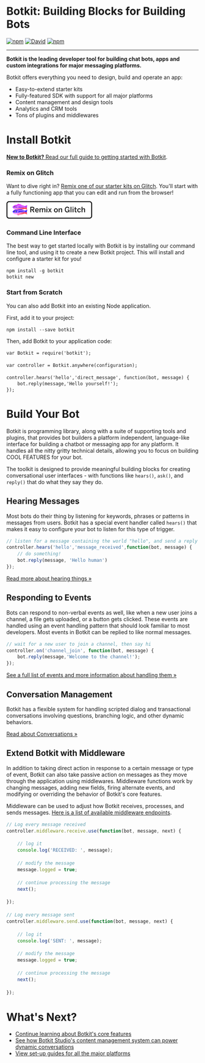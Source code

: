 # Botkit: Building Blocks for Building Bots

[![npm](https://img.shields.io/npm/v/botkit.svg)](https://www.npmjs.com/package/botkit) [![David](https://img.shields.io/david/howdyai/botkit.svg)](https://david-dm.org/howdyai/botkit) [![npm](https://img.shields.io/npm/l/botkit.svg)](https://spdx.org/licenses/MIT) 

--------------------------------------------------------------------------------

**Botkit is the leading developer tool for building chat bots, apps and custom integrations for major messaging platforms.**

Botkit offers everything you need to design, build and operate an app:

- Easy-to-extend starter kits
- Fully-featured SDK with support for all major platforms
- Content management and design tools
- Analytics and CRM tools
- Tons of plugins and middlewares

# Install Botkit

[**New to Botkit?** Read our full guide to getting started with Botkit](/getstarted.html).

### **Remix on Glitch**

Want to dive right in? [Remix one of our starter kits on Glitch](https://glitch.com/botkit). You'll start with a fully functioning app that you can edit and run from the browser!

 [![Remix on Glitch](glitch.png)](https://glitch.com/botkit)


### **Command Line Interface**

The best way to get started locally with Botkit is by installing our command line tool, and using it to create a new Botkit project. This will install and configure a starter kit for you!

```
npm install -g botkit
botkit new
```

### **Start from Scratch**

You can also add Botkit into an existing Node application.

First, add it to your project:

```
npm install --save botkit
```

Then, add Botkit to your application code:

```
var Botkit = require('botkit');

var controller = Botkit.anywhere(configuration);

controller.hears('hello','direct_message', function(bot, message) {
    bot.reply(message,'Hello yourself!');
});
```

# Build Your Bot

Botkit is programming library, along with a suite of supporting tools and plugins, that provides bot builders a platform independent, language-like interface for building a chatbot or messaging app for any platform. It handles all the nitty gritty technical details, allowing you to focus on building COOL FEATURES for your bot.

The toolkit is designed to provide meaningful building blocks for creating conversational user interfaces - with functions like `hears()`, `ask()`, and `reply()` that do what they say they do.

## Hearing Messages

Most bots do their thing by listening for keywords, phrases or patterns in messages from users. Botkit has a special event handler called `hears()` that makes it easy to configure your bot to listen for this type of trigger.

```javascript
// listen for a message containing the world "hello", and send a reply
controller.hears('hello','message_received',function(bot, message) {
    // do something!
    bot.reply(message, 'Hello human')
});
```

[Read more about hearing things &raquo;](core.md#matching-patterns-and-keywords-with-hears)

## Responding to Events

Bots can respond to non-verbal events as well, like when a new user joins a channel, a file gets uploaded, or a button gets clicked. These events are handled using an event handling pattern that should look familiar to most developers. Most events in Botkit can be replied to like normal messages.

```javascript
// wait for a new user to join a channel, then say hi
controller.on('channel_join', function(bot, message) {
    bot.reply(message,'Welcome to the channel!');
});
```

[See a full list of events and more information about handling them &raquo;](core.md#receiving-messages-and-events)

## Conversation Management

Botkit has a flexible system for handling scripted dialog and transactional conversations involving questions, branching logic, and other dynamic behaviors.

[Read about Conversations &raquo;](core.md#multi-message-conversations)


## Extend Botkit with Middleware

In addition to taking direct action in response to a certain message or type of event, Botkit can also take passive action on messages as they move through the application using middlewares. Middleware functions work by changing messages, adding new fields, firing alternate events, and modifying or overriding the behavior of Botkit's core features.

Middleware can be used to adjust how Botkit receives, processes, and sends messages. [Here is a list of available middleware endpoints](middleware.md).

```javascript
// Log every message received
controller.middleware.receive.use(function(bot, message, next) {

    // log it
    console.log('RECEIVED: ', message);

    // modify the message
    message.logged = true;

    // continue processing the message
    next();

});

// Log every message sent
controller.middleware.send.use(function(bot, message, next) {

    // log it
    console.log('SENT: ', message);

    // modify the message
    message.logged = true;

    // continue processing the message
    next();

});
```

# What's Next?

* [Continue learning about Botkit's core features](core.md)
* [See how Botkit Studio's content management system can power dynamic conversations](readme-studio.md)
* [View set-up guides for all the major platforms](provisioning/)
